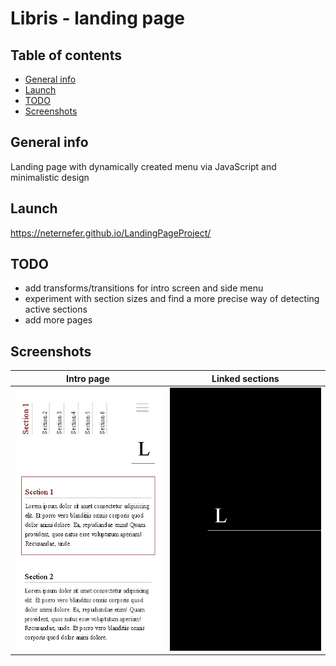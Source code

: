 # Libris - landing page

## Table of contents
* [General info](#general-info)
* [Launch](#launch)
* [TODO](#to-do)
* [Screenshots](#screenshots)

## General info
Landing page with dynamically created menu via JavaScript and minimalistic design

## Launch
https://neternefer.github.io/LandingPageProject/

## TODO
- add transforms/transitions for intro screen and side menu
- experiment with section sizes and find a more precise way of detecting active sections
- add more pages

## Screenshots
Intro page             |  Linked sections  
:-------------------------:|:-------------------------:
![Intro page](./screenshots/screen1.png)  |  ![Linked sections](./screenshots/screen2.png)   
